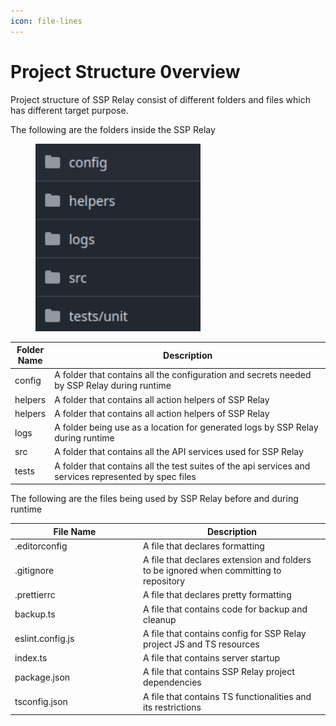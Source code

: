 ```yaml
---
icon: file-lines
---
```


# Project Structure 0verview

Project structure of SSP Relay consist of different folders and files which has different target purpose.

The following are the folders inside the SSP Relay

<div align="left"><figure><img src="../.gitbook/assets/image (65).png" alt=""><figcaption></figcaption></figure></div>

<table><thead><tr><th>Folder Name</th><th width="568">Description</th></tr></thead><tbody><tr><td>config</td><td>A folder that contains all the configuration and secrets needed by SSP Relay during runtime</td></tr><tr><td>helpers</td><td>A folder that contains all action helpers of SSP Relay</td></tr><tr><td>helpers</td><td>A folder that contains all action helpers of SSP Relay</td></tr><tr><td>logs</td><td>A folder being use as a location for generated logs by SSP Relay during runtime</td></tr><tr><td>src</td><td>A folder that contains all the API services used for SSP Relay</td></tr><tr><td>tests</td><td>A folder that contains all the test suites of the api services and services represented by spec files</td></tr></tbody></table>

The following are the files being used by SSP Relay before and during runtime

<table><thead><tr><th width="191">File Name</th><th>Description</th></tr></thead><tbody><tr><td>.editorconfig</td><td>A file that declares formatting</td></tr><tr><td>.gitignore </td><td>A file that declares extension and folders to be ignored when committing to repository</td></tr><tr><td>.prettierrc</td><td>A file that declares pretty formatting</td></tr><tr><td>backup.ts </td><td>A file that contains code for backup and cleanup</td></tr><tr><td>eslint.config.js</td><td>A file that contains config for SSP Relay project JS and TS resources</td></tr><tr><td>index.ts </td><td>A file that contains server startup</td></tr><tr><td>package.json</td><td>A file that contains SSP Relay project dependencies</td></tr><tr><td>tsconfig.json </td><td>A file that contains TS functionalities and its restrictions</td></tr></tbody></table>
